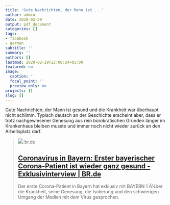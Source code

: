 ```yaml
---
title: 'Gute Nachrichten, der Mann ist ...'
author: admin
date: 2020-02-29
output: pdf_document
categories: []
tags:
- facebook
- german
subtitle: ''
summary: ''
authors: []
lastmod: 2020-02-29T22:08:24+01:00
featured: no
image:
  caption: ''
  focal_point: ''
  preview_only: no
projects: []
slug: []
---
```

Gute Nachrichten, der Mann ist gesund und die Krankheit war überhaupt nicht schlimm.
Typisch deutsch an der Geschichte erscheint aber, dass er trotz nachgewiesener Genesung aus rein bürokratischen Gründen länger im Krankenhaus bleiben musste und immer noch nicht wieder zurück an den Arbeitsplatz darf.
> [![](https://www.br.de/radio/bayern1/bild-coronavirus-test-100~_v-img__16__9__xl_-d31c35f8186ebeb80b0cd843a7c267a0e0c81647.jpg?version=d2eea)](https://www.br.de/radio/bayern1/coronavirus-in-bayern-100.html)
> br.de
> ## [Coronavirus in Bayern: Erster bayerischer Corona-Patient ist wieder ganz gesund - Exklusivinterview | BR.de](https://www.br.de/radio/bayern1/coronavirus-in-bayern-100.html)
>
>Der erste Corona-Patient in Bayern hat exklusiv mit BAYERN 1 Ã¼ber die Krankheit, seine Genesung, die Isolierung und den schwierigen Umgang der Medien mit dem Virus gesprochen.

